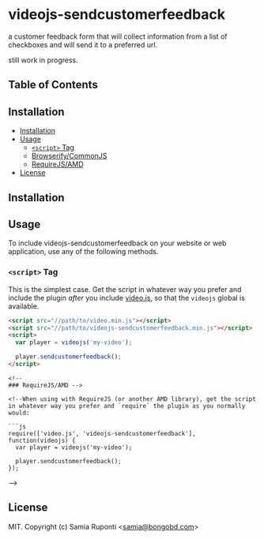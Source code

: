 # videojs-sendcustomerfeedback

a customer feedback form that will collect information from a list of checkboxes and will send it to a preferred url. 

still work in progress. 

## Table of Contents

<!-- START doctoc generated TOC please keep comment here to allow auto update -->
<!-- DON'T EDIT THIS SECTION, INSTEAD RE-RUN doctoc TO UPDATE -->
## Installation

- [Installation](#installation)
- [Usage](#usage)
  - [`<script>` Tag](#script-tag)
  - [Browserify/CommonJS](#browserifycommonjs)
  - [RequireJS/AMD](#requirejsamd)
- [License](#license)

<!-- END doctoc generated TOC please keep comment here to allow auto update -->
## Installation
<!--
```sh
npm install --save videojs-sendcustomerfeedback
```-->

## Usage

To include videojs-sendcustomerfeedback on your website or web application, use any of the following methods.

### `<script>` Tag

This is the simplest case. Get the script in whatever way you prefer and include the plugin _after_ you include [video.js][videojs], so that the `videojs` global is available.

```html
<script src="//path/to/video.min.js"></script>
<script src="//path/to/videojs-sendcustomerfeedback.min.js"></script>
<script>
  var player = videojs('my-video');

  player.sendcustomerfeedback();
</script>
```
<!--
### Browserify/CommonJS -->

<!--When using with Browserify, install videojs-sendcustomerfeedback via npm and `require` the plugin as you would any other module. 

```js
var videojs = require('video.js');

// The actual plugin function is exported by this module, but it is also
// attached to the `Player.prototype`; so, there is no need to assign it
// to a variable.
require('videojs-sendcustomerfeedback');

var player = videojs('my-video');

player.sendcustomerfeedback(); -->
```
<!--
### RequireJS/AMD -->

<!--When using with RequireJS (or another AMD library), get the script in whatever way you prefer and `require` the plugin as you normally would:

```js
require(['video.js', 'videojs-sendcustomerfeedback'], function(videojs) {
  var player = videojs('my-video');

  player.sendcustomerfeedback();
});
```
-->
## License

MIT. Copyright (c) Samia Ruponti &lt;samia@bongobd.com&gt;


[videojs]: http://videojs.com/

